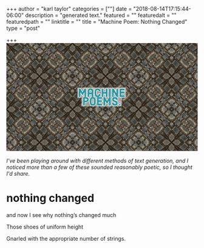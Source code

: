 +++
author = "karl taylor"
categories = [""]
date = "2018-08-14T17:15:44-06:00"
description = "generated text."
featured = ""
featuredalt = ""
featuredpath = ""
linktitle = ""
title = "Machine Poem: Nothing Changed"
type = "post"

+++
![](content/assets/karl-taylor_machine-poems.jpg)

_I've been playing around with different methods of text generation, and I noticed more than a few of these sounded reasonably poetic, so I thought I'd share._ 

# **nothing changed**

and now I see why nothing’s changed much

Those shoes of uniform height

Gnarled with the appropriate number of strings.